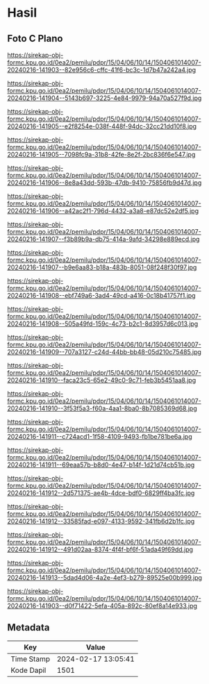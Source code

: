 # Hasil

## Foto C Plano

https://sirekap-obj-formc.kpu.go.id/0ea2/pemilu/pdpr/15/04/06/10/14/1504061014007-20240216-141903--82e956c6-cffc-41f6-bc3c-1d7b47a242a4.jpg

https://sirekap-obj-formc.kpu.go.id/0ea2/pemilu/pdpr/15/04/06/10/14/1504061014007-20240216-141904--5143b697-3225-4e84-9979-94a70a527f9d.jpg

https://sirekap-obj-formc.kpu.go.id/0ea2/pemilu/pdpr/15/04/06/10/14/1504061014007-20240216-141905--e2f8254e-038f-448f-94dc-32cc21dd10f8.jpg

https://sirekap-obj-formc.kpu.go.id/0ea2/pemilu/pdpr/15/04/06/10/14/1504061014007-20240216-141905--7098fc9a-31b8-42fe-8e2f-2bc836f6e547.jpg

https://sirekap-obj-formc.kpu.go.id/0ea2/pemilu/pdpr/15/04/06/10/14/1504061014007-20240216-141906--8e8a43dd-593b-47db-9410-75856fb9d47d.jpg

https://sirekap-obj-formc.kpu.go.id/0ea2/pemilu/pdpr/15/04/06/10/14/1504061014007-20240216-141906--a42ac2f1-796d-4432-a3a8-e87dc52e2df5.jpg

https://sirekap-obj-formc.kpu.go.id/0ea2/pemilu/pdpr/15/04/06/10/14/1504061014007-20240216-141907--f3b89b9a-db75-414a-9afd-34298e889ecd.jpg

https://sirekap-obj-formc.kpu.go.id/0ea2/pemilu/pdpr/15/04/06/10/14/1504061014007-20240216-141907--b9e6aa83-b18a-483b-8051-08f248f30f97.jpg

https://sirekap-obj-formc.kpu.go.id/0ea2/pemilu/pdpr/15/04/06/10/14/1504061014007-20240216-141908--ebf749a6-3ad4-49cd-a416-0c18b41757f1.jpg

https://sirekap-obj-formc.kpu.go.id/0ea2/pemilu/pdpr/15/04/06/10/14/1504061014007-20240216-141908--505a49fd-159c-4c73-b2c1-8d3957d6c013.jpg

https://sirekap-obj-formc.kpu.go.id/0ea2/pemilu/pdpr/15/04/06/10/14/1504061014007-20240216-141909--707a3127-c24d-44bb-bb48-05d210c75485.jpg

https://sirekap-obj-formc.kpu.go.id/0ea2/pemilu/pdpr/15/04/06/10/14/1504061014007-20240216-141910--faca23c5-65e2-49c0-9c71-feb3b5451aa8.jpg

https://sirekap-obj-formc.kpu.go.id/0ea2/pemilu/pdpr/15/04/06/10/14/1504061014007-20240216-141910--3f53f5a3-f60a-4aa1-8ba0-8b7085369d68.jpg

https://sirekap-obj-formc.kpu.go.id/0ea2/pemilu/pdpr/15/04/06/10/14/1504061014007-20240216-141911--c724acd1-1f58-4109-9493-fb1be781be6a.jpg

https://sirekap-obj-formc.kpu.go.id/0ea2/pemilu/pdpr/15/04/06/10/14/1504061014007-20240216-141911--69eaa57b-b8d0-4e47-b14f-1d21d74cb51b.jpg

https://sirekap-obj-formc.kpu.go.id/0ea2/pemilu/pdpr/15/04/06/10/14/1504061014007-20240216-141912--2d571375-ae4b-4dce-bdf0-6829ff4ba3fc.jpg

https://sirekap-obj-formc.kpu.go.id/0ea2/pemilu/pdpr/15/04/06/10/14/1504061014007-20240216-141912--33585fad-e097-4133-9592-341fb6d2b1fc.jpg

https://sirekap-obj-formc.kpu.go.id/0ea2/pemilu/pdpr/15/04/06/10/14/1504061014007-20240216-141912--491d02aa-8374-4f4f-bf6f-51ada49f69dd.jpg

https://sirekap-obj-formc.kpu.go.id/0ea2/pemilu/pdpr/15/04/06/10/14/1504061014007-20240216-141913--5dad4d06-4a2e-4ef3-b279-89525e00b999.jpg

https://sirekap-obj-formc.kpu.go.id/0ea2/pemilu/pdpr/15/04/06/10/14/1504061014007-20240216-141903--d0f71422-5efa-405a-892c-80ef8a14e933.jpg


## Metadata

| Key        | Value               |
| ---------- | ------------------- |
| Time Stamp | 2024-02-17 13:05:41 |
| Kode Dapil | 1501                |



